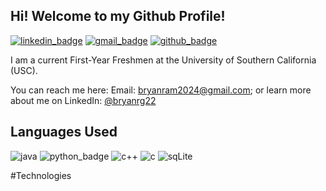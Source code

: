 ## Hi! Welcome to my Github Profile!

[![linkedin_badge]](https://linkedin.com/in/bryanrg22)  [![gmail_badge]](mailto:bryanram2024@gmail.com) [![github_badge]](http://www.github.com/bryanrg22)

I am a current First-Year Freshmen at the University of Southern California (USC).

You can reach me here: Email: [bryanram2024@gmail.com](mailto:bryanram2024@gmail.com);   or learn more about me on LinkedIn: [@bryanrg22](linkedin.com/in/bryanrg22)

## Languages Used
![java] ![python_badge] ![c++] ![c] ![sqLite]

#Technologies


[linkedin_badge]: https://img.shields.io/badge/LinkedIn-0077B5?style=for-the-badge&logo=linkedin&logoColor=white
[gmail_badge]: https://img.shields.io/badge/Gmail-D14836?style=for-the-badge&logo=gmail&logoColor=white
[github_badge]: https://img.shields.io/badge/GitHub-100000?style=for-the-badge&logo=github&logoColor=white

[java]: https://img.shields.io/badge/java-%23ED8B00.svg?style=for-the-badge&logo=openjdk&logoColor=white
[python_badge]: https://img.shields.io/badge/python-3670A0?style=for-the-badge&logo=python&logoColor=ffdd54
[c++]: https://img.shields.io/badge/c++-%2300599C.svg?style=for-the-badge&logo=c%2B%2B&logoColor=white
[c]: https://img.shields.io/badge/c-%2300599C.svg?style=for-the-badge&logo=c&logoColor=white
[sqLite]: https://img.shields.io/badge/sqlite-%2307405e.svg?style=for-the-badge&logo=sqlite&logoColor=white
